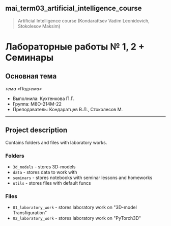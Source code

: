 ## mai_term03_artificial_intelligence_course
> Artificial Intelligence course (Kondarattsev Vadim Leonidovich, Stokolesov Maksim)


# Лабораторные работы № 1, 2 + Семинары

## Основная тема
*тема «Подтема»*

* Выполнила: Кухтенкова П.Г.
* Группа: M8O-214M-22
* Преподаватель: Кондаратцев В.Л., Стоколесов М.

---

## Project description

Contains folders and files with laboratory works.


### Folders

* `3d_models` - stores 3D-models
* `data` - stores data to work with
* `seminars` - stores notebooks with seminar lessons and homeworks
* `utils` - stores files with default funcs


### Files
* `01_laboratory_work` - stores laboratory work on "3D-model Transfiguration"
* `02_laboratory_work` - stores laboratory work on "PyTorch3D"
